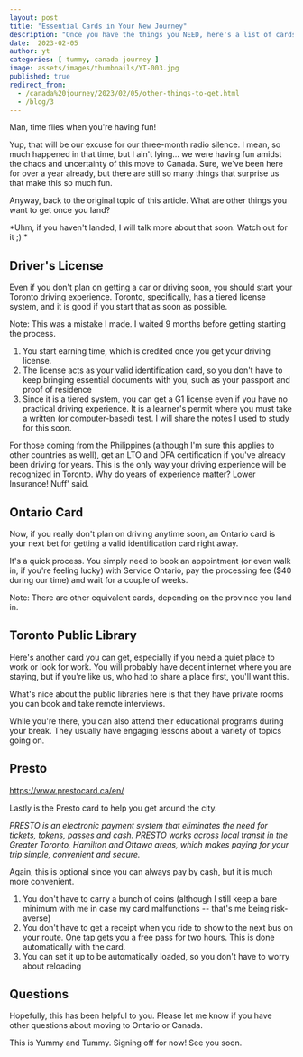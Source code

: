 ```yaml
---
layout: post
title: "Essential Cards in Your New Journey"
description: "Once you have the things you NEED, here's a list of cards that'll make your journey more convenient."
date:  2023-02-05 
author: yt
categories: [ tummy, canada journey ]
image: assets/images/thumbnails/YT-003.jpg
published: true
redirect_from:
  - /canada%20journey/2023/02/05/other-things-to-get.html
  - /blog/3
---
```


Man, time flies when you're having fun! 

Yup, that will be our excuse for our three-month radio silence. I mean, so much happened in that time, but I ain't lying... we were having fun amidst the chaos and uncertainty of this move to Canada. Sure, we've been here for over a year already, but there are still so many things that surprise us that make this so much fun.

Anyway, back to the original topic of this article. What are other things you want to get once you land?

*Uhm, if you haven't landed, I will talk more about that soon. Watch out for it ;) *

## Driver's License

Even if you don't plan on getting a car or driving soon, you should start your Toronto driving experience. Toronto, specifically, has a tiered license system, and it is good if you start that as soon as possible.

Note: This was a mistake I made. I waited 9 months before getting starting the process.

1. You start earning time, which is credited once you get your driving license.
2. The license acts as your valid identification card, so you don't have to keep bringing essential documents with you, such as your passport and proof of residence
3. Since it is a tiered system, you can get a G1 license even if you have no practical driving experience. It is a learner's permit where you must take a written (or computer-based) test. I will share the notes I used to study for this soon.

For those coming from the Philippines (although I'm sure this applies to other countries as well), get an LTO and DFA certification if you've already been driving for years. This is the only way your driving experience will be recognized in Toronto. Why do years of experience matter? Lower Insurance! Nuff' said. 

## Ontario Card

Now, if you really don't plan on driving anytime soon, an Ontario card is your next bet for getting a valid identification card right away. 

It's a quick process. You simply need to book an appointment (or even walk in, if you're feeling lucky) with Service Ontario, pay the processing fee ($40 during our time) and wait for a couple of weeks.

Note: There are other equivalent cards, depending on the province you land in.

## Toronto Public Library

Here's another card you can get, especially if you need a quiet place to work or look for work. You will probably have decent internet where you are staying, but if you're like us, who had to share a place first, you'll want this.

What's nice about the public libraries here is that they have private rooms you can book and take remote interviews. 

While you're there, you can also attend their educational programs during your break. They usually have engaging lessons about a variety of topics going on. 

## Presto                   

https://www.prestocard.ca/en/

Lastly is the Presto card to help you get around the city. 

*PRESTO is an electronic payment system that eliminates the need for tickets, tokens, passes and cash. PRESTO works across local transit in the Greater Toronto, Hamilton and Ottawa areas, which makes paying for your trip simple, convenient and secure.*

Again, this is optional since you can always pay by cash, but it is much more convenient. 

1. You don't have to carry a bunch of coins (although I still keep a bare minimum with me in case my card malfunctions -- that's me being risk-averse)
2. You don't have to get a receipt when you ride to show to the next bus on your route. One tap gets you a free pass for two hours. This is done automatically with the card.
3. You can set it up to be automatically loaded, so you don't have to worry about reloading

## Questions

Hopefully, this has been helpful to you. Please let me know if you have other questions about moving to Ontario or Canada. 

This is Yummy and Tummy. Signing off for now! See you soon.